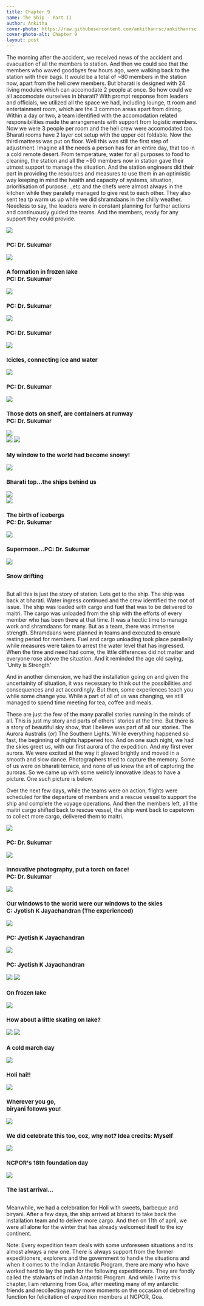 ```yaml
---
title: Chapter 9
name: The Ship - Part II
author: Ankitha
cover-photo: https://raw.githubusercontent.com/ankithanrsc/ankithanrsc.github.io/master/assets/images/ch9/seabreak2.JPG
cover-photo-alt: Chapter 9
layout: post
---
```

<div>
<p>The morning after the accident, we received news of the accident and evacuation of all the members to station. And then we could see that the members who waved goodbyes few hours ago, were walking back to the station with their bags. It would be a total of ~80 members in the station now, apart from the heli crew members. But bharati is designed with 24 living modules which can accomodate 2 people at once. So how could we all accomodate ourselves in bharati? With prompt response from leaders and officials, we utilized all the space we had, including lounge, tt room and entertainment room, which are the 3 common areas apart from dining. Within a day or two, a team identified with the accomodation related responsibilities made the arrangements with support from logistic members. Now we were 3 people per room and the heli crew were accomodated too. Bharati rooms have 2 layer cot setup with the upper cot foldable. Now the third mattress was put on floor. Well this was still the first step of adjustment. Imagine all the needs a person has for an entire day, that too in a cold remote desert. From temperature, water for all purposes to food to cleaning, the station and all the ~90 members now in station gave their utmost support to manage the situation. And the station engineers did their part in providing the resources and measures to use them in an optimistic way keeping in mind the health and capacity of systems, situation, prioritisation of purpose...,etc and the chefs were almost always in the kitchen while they paralelly managed to give rest to each other. They also sent tea tp warm us up while we did shramdaans in the chilly weather. Needless to say, the leaders were in constant planning for further actions and continuously guided the teams. And the members, ready for any support they could provide.</p>
    
<div class="row"> 
  <div class="column">
    <img src="https://raw.githubusercontent.com/ankithanrsc/ankithanrsc.github.io/master/assets/images/ch9/drsship.JPG">
      <h3 style="font-size:15px;">PC: Dr. Sukumar</h3>
    <img src="https://raw.githubusercontent.com/ankithanrsc/ankithanrsc.github.io/master/assets/images/ch9/frozenlake.JPG">
      <h3 style="font-size:15px;">A formation in frozen lake <br>PC: Dr. Sukumar</h3>
    <img src="https://raw.githubusercontent.com/ankithanrsc/ankithanrsc.github.io/master/assets/images/ch9/bhtop1.JPG">
      <h3 style="font-size:15px;">PC: Dr. Sukumar</h3>
    <img src="https://raw.githubusercontent.com/ankithanrsc/ankithanrsc.github.io/master/assets/images/ch9/bhtopseabreak.JPG">
      <h3 style="font-size:15px;">PC: Dr. Sukumar</h3>
  </div>
  <div class="column">
    <img src="https://raw.githubusercontent.com/ankithanrsc/ankithanrsc.github.io/master/assets/images/ch9/lake1.JPG">
      <h3 style="font-size:15px;">Icicles, connecting ice and water</h3>
    <img src="https://raw.githubusercontent.com/ankithanrsc/ankithanrsc.github.io/master/assets/images/ch9/seabreak2.JPG">
      <h3 style="font-size:15px;">PC: Dr. Sukumar</h3>
    <img src="https://raw.githubusercontent.com/ankithanrsc/ankithanrsc.github.io/master/assets/images/ch9/shelfrunway.JPG">
      <h3 style="font-size:15px;">Those dots on shelf, are containers at runway<br>PC: Dr. Sukumar</h3>
    <img src="https://raw.githubusercontent.com/ankithanrsc/ankithanrsc.github.io/master/assets/images/ch9/seaicebreak1.JPG">
  </div> 
  <div class="column">
    <img src="https://raw.githubusercontent.com/ankithanrsc/ankithanrsc.github.io/master/assets/images/ch9/icebreak.JPG">
    <img src="https://raw.githubusercontent.com/ankithanrsc/ankithanrsc.github.io/master/assets/images/ch9/snowonwindow.JPG">
      <h3 style="font-size:15px;">My window to the world had become snowy!</h3>
    <img src="https://raw.githubusercontent.com/ankithanrsc/ankithanrsc.github.io/master/assets/images/ch9/bhtop.JPG">
      <h3 style="font-size:15px;">Bharati top...the ships behind us</h3>
    <img src="https://raw.githubusercontent.com/ankithanrsc/ankithanrsc.github.io/master/assets/images/ch9/seamelted.JPG">
  </div>
  <div class="column">
    <img src="https://raw.githubusercontent.com/ankithanrsc/ankithanrsc.github.io/master/assets/images/ch9/shelficeberg.JPG">
      <h3 style="font-size:15px;">The birth of icebergs<br>PC: Dr. Sukumar</h3>
    <img src="https://raw.githubusercontent.com/ankithanrsc/ankithanrsc.github.io/master/assets/images/ch9/supermoon.JPG">
      <h3 style="font-size:15px;">Supermoon...PC: Dr. Sukumar</h3>
    <img src="https://raw.githubusercontent.com/ankithanrsc/ankithanrsc.github.io/master/assets/images/ch9/suntrackdrift.JPG">
      <h3 style="font-size:15px;">Snow drifting</h3>
    </div>
</div>

<p>But all this is just the story of station. Lets get to the ship. The ship was back at bharati. Water ingress continued and the crew identified the root of issue. The ship was loaded with cargo and fuel that was to be delivered to maitri. The cargo was unloaded from the ship with the efforts of every member who has been there at that time. It was a hectic time to manage work and shramdaans for many. But as a team, there was immense strength. Shramdaans were planned in teams and executed to ensure resting period for members. Fuel and cargo unloading took place parallelly while measures were taken to arrest the water level that has ingressed. When the time and need had come, the little differences did not matter and everyone rose above the situation. And it reminded the age old saying, 'Unity is Strength'</p>

<p>And in another dimension, we had the installation going on and given the uncertainity of situation, it was necessary to think out the possibilities and consequences and act accordingly. But then, some experiences teach you while some change you. While a part of all of us was changing, we still managed to spend time meeting for tea, coffee and meals.</p>

<p>These are just the few of the many parallel stories running in the minds of all. This is just my story and parts of others' stories at the time. But there is a story of beautiful sky show, that I believe was part of all our stories. The Aurora Australis (or) The Southern Lights. While everything happened so fast, the beginning of nights happened too. And on one such night, we had the skies greet us, with our first aurora of the expedition. And my first ever aurora. We were excited at the way it glowed brightly and moved in a smooth and slow dance. Photographers tried to capture the memory. Some of us were on bharati terrace, and none of us knew the art of capturing the auroras. So we came up with some weirdly innovative ideas to have a picture. One such picture is below.</p>
<p>Over the next few days, while the teams were on action, flights were scheduled for the departure of members and a rescue vessel to support the ship and complete the voyage operations. And then the members left, all the maitri cargo shifted back to rescue vessel, the ship went back to capetown to collect more cargo, delivered them to maitri. </p>

<div class="row"> 
  <div class="column">
    <img src="https://raw.githubusercontent.com/ankithanrsc/ankithanrsc.github.io/master/assets/images/ch9/aurora1.JPG">
      <h3 style="font-size:15px;">PC: Dr. Sukumar</h3>
    <img src="https://raw.githubusercontent.com/ankithanrsc/ankithanrsc.github.io/master/assets/images/ch9/aurra.jpg">
      <h3 style="font-size:15px;">Innovative photography, put a torch on face!<br>PC: Dr. Sukumar</h3>
    <img src="https://raw.githubusercontent.com/ankithanrsc/ankithanrsc.github.io/master/assets/images/ch9/auroraroom.JPG">
      <h3 style="font-size:15px;">Our windows to the world were our windows to the skies<br>C: Jyotish K Jayachandran (The experienced)</h3>
    <img src="https://raw.githubusercontent.com/ankithanrsc/ankithanrsc.github.io/master/assets/images/ch9/2103jo.JPG">
      <h3 style="font-size:15px;">PC: Jyotish K Jayachandran</h3>
  </div>
  <div class="column">
    <img src="https://raw.githubusercontent.com/ankithanrsc/ankithanrsc.github.io/master/assets/images/ch9/2603jo.JPG">
      <h3 style="font-size:15px;">PC: Jyotish K Jayachandran</h3>
    <img src="https://raw.githubusercontent.com/ankithanrsc/ankithanrsc.github.io/master/assets/images/ch9/bh1.JPG">
    <img src="https://raw.githubusercontent.com/ankithanrsc/ankithanrsc.github.io/master/assets/images/ch9/frozenlake1.JPG">
      <h3 style="font-size:15px;">On frozen lake</h3>
    <img src="https://raw.githubusercontent.com/ankithanrsc/ankithanrsc.github.io/master/assets/images/ch9/lakeskating.JPG">
      <h3 style="font-size:15px;">How about a little skating on lake?</h3>
  </div> 
  <div class="column">
    <img src="https://raw.githubusercontent.com/ankithanrsc/ankithanrsc.github.io/master/assets/images/ch9/seamarch.JPG">
    <img src="https://raw.githubusercontent.com/ankithanrsc/ankithanrsc.github.io/master/assets/images/ch9/seamarch2.JPG">
      <h3 style="font-size:15px;">A cold march day</h3>
    <img src="https://raw.githubusercontent.com/ankithanrsc/ankithanrsc.github.io/master/assets/images/ch9/holi.JPG">
      <h3 style="font-size:15px;">Holi hai!!</h3>
    <img src="https://raw.githubusercontent.com/ankithanrsc/ankithanrsc.github.io/master/assets/images/ch9/biryaniholi.JPG">
      <h3 style="font-size:15px;">Wherever you go, <br>biryani follows you!</h3>
  </div>
  <div class="column">
    <img src="https://raw.githubusercontent.com/ankithanrsc/ankithanrsc.github.io/master/assets/images/ch9/aprilfool.JPG">
      <h3 style="font-size:15px;">We did celebrate this too, coz, why not? Idea credits: Myself</h3>
    <img src="https://raw.githubusercontent.com/ankithanrsc/ankithanrsc.github.io/master/assets/images/ch9/foundationday.JPG">
      <h3 style="font-size:15px;">NCPOR's 18th foundation day</h3>
    <img src="https://raw.githubusercontent.com/ankithanrsc/ankithanrsc.github.io/master/assets/images/ch9/federovcome.JPG">
      <h3 style="font-size:15px;">The last arrival...</h3>
    </div>
</div>

<p>Meanwhile, we had a celebration for Holi with sweets, barbeque and biryani. After a few days, the ship arrived at bharati to take back the installation team and to deliver more cargo. And then on 11th of april, we were all alone for the winter that has already welcomed itself to the icy continent.</p>

<p>Note: Every expedition team deals with some unforeseen situations and its almost always a new one. There is always support from the former expeditioners, explorers and the government to handle the situations and when it comes to the Indian Antarctic Program, there are many who have worked hard to lay the path for the following expeditioners. They are fondly called the stalwarts of Indian Antarctic Program. And while I write this chapter,  I am returning from Goa, after meeting many of my antarctic friends and recollecting many more moments on the occasion of debreifing function for felicitation of expedition members at NCPOR, Goa.</p>
</div>